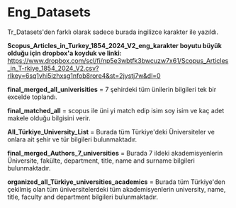 # Eng_Datasets

Tr_Datasets'den farklı olarak sadece burada ingilizce karakter ile yazıldı.

**Scopus_Articles_in_Turkey_1854_2024_V2_eng_karakter boyutu büyük olduğu için dropbox'a koyduk ve linki:** https://www.dropbox.com/scl/fi/np5e3wbtfk3bwcuzw7x61/Scopus_Articles_in_T-rkiye_1854_2024_V2.csv?rlkey=6sq1vhi5izhxsg1nfob8rore4&st=2jystj7w&dl=0 


**final_merged_all_univerisities** = 7 şehirdeki tüm ünilerin bilgileri tek bir excelde toplandı.


**final_matched_all** =  scopus ile üni yi match edip isim soy isim ve kaç adet makele olduğu bilgisini verir.

**All_Türkiye_University_List** = Burada tüm Türkiye'deki Üniversiteler ve onlara ait şehir ve tür bilgileri bulunmaktadır.

**final_merged_Authors_7_universities** = Burada 7 ildeki akademisyenlerin Üniversite, fakülte, department, title, name and surname bilgileri bulunmaktadır.

**organized_all_Türkiye_universities_academics** = Burada tüm Türkiye'den çekilmiş olan tüm üniversitelerdeki tüm akademisyenlerin university, name, title, faculty and department bilgileri bulunmaktadır. 
